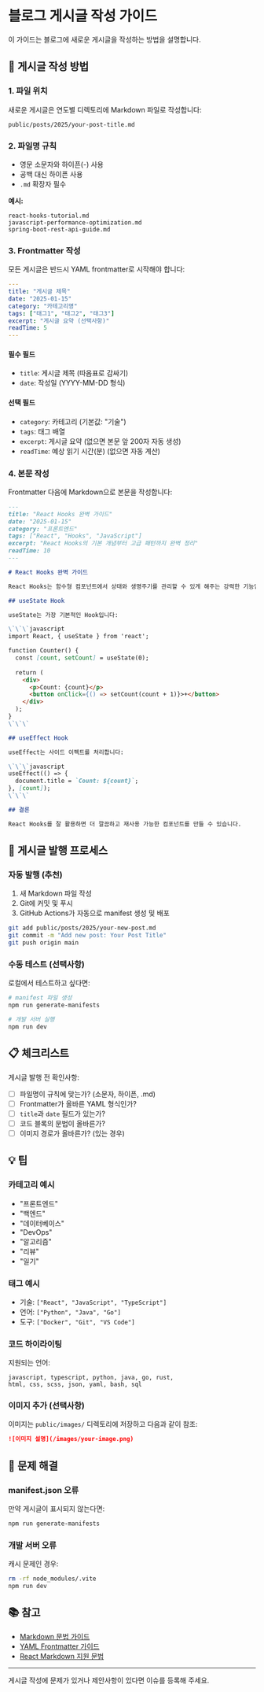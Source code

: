 # 블로그 게시글 작성 가이드

이 가이드는 블로그에 새로운 게시글을 작성하는 방법을 설명합니다.

## 📝 게시글 작성 방법

### 1. 파일 위치
새로운 게시글은 연도별 디렉토리에 Markdown 파일로 작성합니다:
```
public/posts/2025/your-post-title.md
```

### 2. 파일명 규칙
- 영문 소문자와 하이픈(-) 사용
- 공백 대신 하이픈 사용
- `.md` 확장자 필수

**예시:**
```
react-hooks-tutorial.md
javascript-performance-optimization.md
spring-boot-rest-api-guide.md
```

### 3. Frontmatter 작성
모든 게시글은 반드시 YAML frontmatter로 시작해야 합니다:

```yaml
---
title: "게시글 제목"
date: "2025-01-15"
category: "카테고리명"
tags: ["태그1", "태그2", "태그3"]
excerpt: "게시글 요약 (선택사항)"
readTime: 5
---
```

#### 필수 필드
- `title`: 게시글 제목 (따옴표로 감싸기)
- `date`: 작성일 (YYYY-MM-DD 형식)

#### 선택 필드
- `category`: 카테고리 (기본값: "기술")
- `tags`: 태그 배열
- `excerpt`: 게시글 요약 (없으면 본문 앞 200자 자동 생성)
- `readTime`: 예상 읽기 시간(분) (없으면 자동 계산)

### 4. 본문 작성
Frontmatter 다음에 Markdown으로 본문을 작성합니다:

```markdown
---
title: "React Hooks 완벽 가이드"
date: "2025-01-15"
category: "프론트엔드"
tags: ["React", "Hooks", "JavaScript"]
excerpt: "React Hooks의 기본 개념부터 고급 패턴까지 완벽 정리"
readTime: 10
---

# React Hooks 완벽 가이드

React Hooks는 함수형 컴포넌트에서 상태와 생명주기를 관리할 수 있게 해주는 강력한 기능입니다.

## useState Hook

useState는 가장 기본적인 Hook입니다:

\`\`\`javascript
import React, { useState } from 'react';

function Counter() {
  const [count, setCount] = useState(0);
  
  return (
    <div>
      <p>Count: {count}</p>
      <button onClick={() => setCount(count + 1)}>+</button>
    </div>
  );
}
\`\`\`

## useEffect Hook

useEffect는 사이드 이펙트를 처리합니다:

\`\`\`javascript
useEffect(() => {
  document.title = `Count: ${count}`;
}, [count]);
\`\`\`

## 결론

React Hooks를 잘 활용하면 더 깔끔하고 재사용 가능한 컴포넌트를 만들 수 있습니다.
```

## 🚀 게시글 발행 프로세스

### 자동 발행 (추천)
1. 새 Markdown 파일 작성
2. Git에 커밋 및 푸시
3. GitHub Actions가 자동으로 manifest 생성 및 배포

```bash
git add public/posts/2025/your-new-post.md
git commit -m "Add new post: Your Post Title"
git push origin main
```

### 수동 테스트 (선택사항)
로컬에서 테스트하고 싶다면:

```bash
# manifest 파일 생성
npm run generate-manifests

# 개발 서버 실행
npm run dev
```

## 📋 체크리스트

게시글 발행 전 확인사항:

- [ ] 파일명이 규칙에 맞는가? (소문자, 하이픈, .md)
- [ ] Frontmatter가 올바른 YAML 형식인가?
- [ ] `title`과 `date` 필드가 있는가?
- [ ] 코드 블록의 문법이 올바른가?
- [ ] 이미지 경로가 올바른가? (있는 경우)

## 💡 팁

### 카테고리 예시
- "프론트엔드"
- "백엔드" 
- "데이터베이스"
- "DevOps"
- "알고리즘"
- "리뷰"
- "일기"

### 태그 예시
- 기술: `["React", "JavaScript", "TypeScript"]`
- 언어: `["Python", "Java", "Go"]`
- 도구: `["Docker", "Git", "VS Code"]`

### 코드 하이라이팅
지원되는 언어:
```
javascript, typescript, python, java, go, rust, 
html, css, scss, json, yaml, bash, sql
```

### 이미지 추가 (선택사항)
이미지는 `public/images/` 디렉토리에 저장하고 다음과 같이 참조:

```markdown
![이미지 설명](/images/your-image.png)
```

## 🔧 문제 해결

### manifest.json 오류
만약 게시글이 표시되지 않는다면:
```bash
npm run generate-manifests
```

### 개발 서버 오류
캐시 문제인 경우:
```bash
rm -rf node_modules/.vite
npm run dev
```

## 📚 참고

- [Markdown 문법 가이드](https://www.markdownguide.org/)
- [YAML Frontmatter 가이드](https://jekyllrb.com/docs/front-matter/)
- [React Markdown 지원 문법](https://github.com/remarkjs/react-markdown)

---

게시글 작성에 문제가 있거나 제안사항이 있다면 이슈를 등록해 주세요.